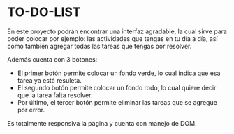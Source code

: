 # TO-DO-LIST

En este proyecto podrán encontrar una interfaz agradable, la cual sirve para poder colocar por ejemplo: las actividades que tengas en tu día a día, así como también agregar todas las tareas que tengas por resolver.

Además cuenta con 3 botones:

- El primer botón permite colocar un fondo verde, lo cual indica que esa tarea ya está resuleta.
- El segundo botón permite colocar un fondo rodo, lo cual quiere decir que la tarea falta resolver.
- Por último, el tercer botón permite eliminar las tareas que se agregue por error.

Es totalmente responsiva la página y cuenta con manejo de DOM.
